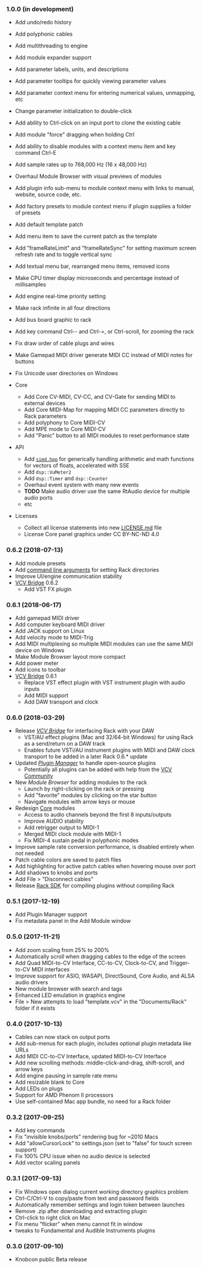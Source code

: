 
### 1.0.0 (in development)

- Add undo/redo history
- Add polyphonic cables
- Add multithreading to engine
- Add module expander support
- Add parameter labels, units, and descriptions
- Add parameter tooltips for quickly viewing parameter values
- Add parameter context menu for entering numerical values, unmapping, etc
- Change parameter initialization to double-click
- Add ability to Ctrl-click on an input port to clone the existing cable
- Add module "force" dragging when holding Ctrl
- Add ability to disable modules with a context menu item and key command Ctrl-E
- Add sample rates up to 768,000 Hz (16 x 48,000 Hz)
- Overhaul Module Browser with visual previews of modules
- Add plugin info sub-menu to module context menu with links to manual, website, source code, etc.
- Add factory presets to module context menu if plugin supplies a folder of presets
- Add default template patch
- Add menu item to save the current patch as the template
- Add "frameRateLimit" and "frameRateSync" for setting maximum screen refresh rate and to toggle vertical sync
- Add textual menu bar, rearranged menu items, removed icons
- Make CPU timer display microseconds and percentage instead of millisamples
- Add engine real-time priority setting
- Make rack infinite in all four directions
- Add bus board graphic to rack
- Add key command Ctrl-- and Ctrl-=, or Ctrl-scroll, for zooming the rack
- Fix draw order of cable plugs and wires
- Make Gamepad MIDI driver generate MIDI CC instead of MIDI notes for buttons
- Fix Unicode user directories on Windows

- Core
	- Add Core CV-MIDI, CV-CC, and CV-Gate for sending MIDI to external devices
	- Add Core MIDI-Map for mapping MIDI CC parameters directly to Rack parameters
	- Add polyphony to Core MIDI-CV
	- Add MPE mode to Core MIDI-CV
	- Add "Panic" button to all MIDI modules to reset performance state

- API
	- Add [`simd.hpp`](include/dsp/simd.hpp) for generically handling arithmetic and math functions for vectors of floats, accelerated with SSE
	- Add `dsp::VuMeter2`
	- Add `dsp::Timer` and `dsp::Counter`
	- Overhaul event system with many new events
	- **TODO** Make audio driver use the same RtAudio device for multiple audio ports
	- etc

- Licenses
	- Collect all license statements into new [LICENSE.md](LICENSE.md) file
	- License Core panel graphics under CC BY-NC-ND 4.0

### 0.6.2 (2018-07-13)

- Add module presets
- Add [command line arguments](https://vcvrack.com/manual/Installing.html#command-line-usage) for setting Rack directories
- Improve UI/engine communication stability
- [VCV Bridge](https://vcvrack.com/manual/Bridge.html) 0.6.2
	- Add VST FX plugin

### 0.6.1 (2018-06-17)

- Add gamepad MIDI driver
- Add computer keyboard MIDI driver
- Add JACK support on Linux
- Add velocity mode to MIDI-Trig
- Add MIDI multiplexing so multiple MIDI modules can use the same MIDI device on Windows
- Make Module Browser layout more compact
- Add power meter
- Add icons to toolbar
- [VCV Bridge](https://vcvrack.com/manual/Bridge.html) 0.6.1
	- Replace VST effect plugin with VST instrument plugin with audio inputs
	- Add MIDI support
	- Add DAW transport and clock

### 0.6.0 (2018-03-29)

- Release [*VCV Bridge*](https://vcvrack.com/manual/Bridge.html) for interfacing Rack with your DAW
	- VST/AU effect plugins (Mac and 32/64-bit Windows) for using Rack as a send/return on a DAW track
	- Enables future VSTi/AU instrument plugins with MIDI and DAW clock transport to be added in a later Rack 0.6.* update
- Updated [*Plugin Manager*](https://vcvrack.com/plugins.html) to handle open-source plugins
	- Potentially all plugins can be added with help from the [VCV Community](https://github.com/VCVRack/community/issues/248)
- New *Module Browser* for adding modules to the rack
	- Launch by right-clicking on the rack or pressing <enter>
	- Add "favorite" modules by clicking on the star button
	- Navigate modules with arrow keys or mouse
- Redesign [Core](https://vcvrack.com/manual/Core.html) modules
	- Access to audio channels beyond the first 8 inputs/outputs
	- Improve AUDIO stability
	- Add retrigger output to MIDI-1
	- Merged MIDI clock module with MIDI-1
	- Fix MIDI-4 sustain pedal in polyphonic modes
- Improve sample rate conversion performance, is disabled entirely when not needed
- Patch cable colors are saved to patch files
- Add highlighting for active patch cables when hovering mouse over port
- Add shadows to knobs and ports
- Add File > "Disconnect cables"
- Release [Rack SDK](https://github.com/VCVRack/Rack/issues/258#issuecomment-376293898) for compiling plugins without compiling Rack

### 0.5.1 (2017-12-19)

- Add Plugin Manager support
- Fix metadata panel in the Add Module window

### 0.5.0 (2017-11-21)

- Add zoom scaling from 25% to 200%
- Automatically scroll when dragging cables to the edge of the screen
- Add Quad MIDI-to-CV Interface, CC-to-CV, Clock-to-CV, and Trigger-to-CV MIDI interfaces
- Improve support for ASIO, WASAPI, DirectSound, Core Audio, and ALSA audio drivers
- New module browser with search and tags
- Enhanced LED emulation in graphics engine
- File > New attempts to load "template.vcv" in the "Documents/Rack" folder if it exists

### 0.4.0 (2017-10-13)

- Cables can now stack on output ports
- Add sub-menus for each plugin, includes optional plugin metadata like URLs
- Add MIDI CC-to-CV Interface, updated MIDI-to-CV Interface
- Add new scrolling methods: middle-click-and-drag, shift-scroll, and arrow keys
- Add engine pausing in sample rate menu
- Add resizable blank to Core
- Add LEDs on plugs
- Support for AMD Phenom II processors
- Use self-contained Mac app bundle, no need for a Rack folder

### 0.3.2 (2017-09-25)

- Add key commands
- Fix "invisible knobs/ports" rendering bug for ~2010 Macs
- Add "allowCursorLock" to settings.json (set to "false" for touch screen support)
- Fix 100% CPU issue when no audio device is selected
- Add vector scaling panels

### 0.3.1 (2017-09-13)

- Fix Windows open dialog current working directory graphics problem
- Ctrl-C/Ctrl-V to copy/paste from text and password fields
- Automatically remember settings and login token between launches
- Remove .zip after downloading and extracting plugin
- Ctrl-click to right click on Mac
- Fix menu "flicker" when menu cannot fit in window
- tweaks to Fundamental and Audible Instruments plugins

### 0.3.0 (2017-09-10)

- Knobcon public Beta release
